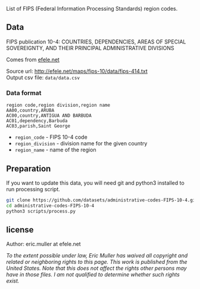 List of FIPS (Federal Information Processing Standards) region codes.

## Data

FIPS publication 10-4: COUNTRIES, DEPENDENCIES, AREAS OF SPECIAL SOVEREIGNTY, AND THEIR PRINCIPAL ADMINISTRATIVE DIVISIONS

Comes from [efele.net](http://efele.net/maps/fips-10/data/)  
 
Source url: http://efele.net/maps/fips-10/data/fips-414.txt  
Output csv file: `data/data.csv`

### Data format

```
region code,region division,region name
AA00,country,ARUBA
AC00,country,ANTIGUA AND BARBUDA
AC01,dependency,Barbuda
AC03,parish,Saint George
```

* `region_code` - FIPS 10-4 code
* `region_division` - division name for the given country
* `region_name` - name of the region
 
## Preparation
 
If you want to update this data, you will need git and python3 installed to run processing script.

``` bash
git clone https://github.com/datasets/administrative-codes-FIPS-10-4.git
cd administrative-codes-FIPS-10-4
python3 scripts/process.py
```

## license

Author:
eric.muller at efele.net

*To the extent possible under law, Eric Muller has waived all copyright and related or neighboring rights to this page. This work is published from the United States.
Note that this does not affect the rights other persons may have in those files. I am not qualified to determine whether such rights exist.*
